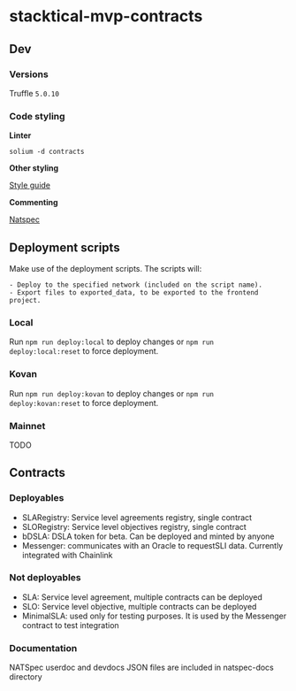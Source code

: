 # stacktical-mvp-contracts

## Dev

### Versions

Truffle `5.0.10`

### Code styling

**Linter**

`solium -d contracts`

**Other styling**

[Style guide](https://solidity.readthedocs.io/en/latest/style-guide.html)

**Commenting**

[Natspec](https://github.com/ethereum/wiki/wiki/Ethereum-Natural-Specification-Format)

## Deployment scripts

Make use of the deployment scripts. The scripts will:

    - Deploy to the specified network (included on the script name).
    - Export files to exported_data, to be exported to the frontend project.

### Local

Run ```npm run deploy:local``` to deploy changes or ```npm run deploy:local:reset``` to force deployment.

### Kovan

Run ```npm run deploy:kovan``` to deploy changes or ```npm run deploy:kovan:reset``` to force deployment.

### Mainnet

TODO

## Contracts
### Deployables
* SLARegistry: Service level agreements registry, single contract
* SLORegistry: Service level objectives registry, single contract
* bDSLA: DSLA token for beta. Can be deployed and minted by anyone
* Messenger: communicates with an Oracle to requestSLI data. Currently integrated with Chainlink
### Not deployables
* SLA: Service level agreement, multiple contracts can be deployed
* SLO: Service level objective, multiple contracts can be deployed
* MinimalSLA: used only for testing purposes. It is used by the Messenger contract to test integration

### Documentation
NATSpec userdoc and devdocs JSON files are included in natspec-docs directory
